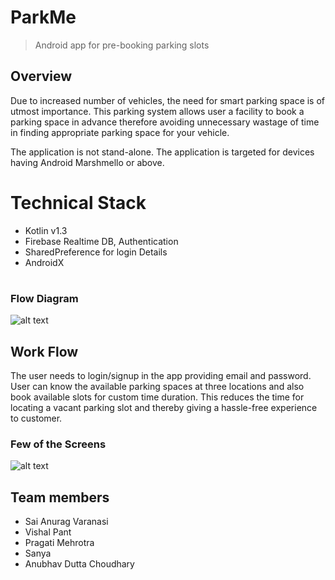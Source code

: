 # ParkMe
>Android app for pre-booking parking slots

## Overview
Due to increased number of vehicles, the need for smart parking space is of utmost importance.
This parking system allows user a facility to book a parking space in advance therefore
avoiding unnecessary wastage of time in finding appropriate parking space for your vehicle.

The application is not stand-alone. The application is targeted for devices having Android Marshmello or above.

# Technical Stack
* Kotlin v1.3
* Firebase Realtime DB, Authentication
* SharedPreference for login Details
* AndroidX
#

### Flow Diagram

![alt text](https://github.com/saianurag2/ParkMe/blob/master/image/flow-chart.PNG)

## Work Flow
The user needs to login/signup in the app providing email and password.
User can know the available parking spaces at three locations and also book available slots for custom time duration.
This reduces the time for locating a vacant parking slot and thereby giving a hassle-free experience to customer. 

### Few of the Screens


![alt text](https://github.com/saianurag2/ParkMe/blob/master/image/screens.PNG)


## Team members

* Sai Anurag Varanasi
* Vishal Pant
* Pragati Mehrotra
* Sanya
* Anubhav Dutta Choudhary

